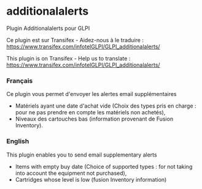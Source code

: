 # additionalalerts

Plugin Additionalalerts pour GLPI

Ce plugin est sur Transifex - Aidez-nous à le traduire :
https://www.transifex.com/infotelGLPI/GLPI_additionalalerts/

This plugin is on Transifex - Help us to translate :
https://www.transifex.com/infotelGLPI/GLPI_additionalalerts/

### Français

Ce plugin vous permet d'envoyer les alertes email supplémentaires
* Matériels ayant une date d'achat vide (Choix des types pris en charge : pour ne pas prendre en compte les matériels non achetés),
* Niveaux des cartouches bas (information provenant de Fusion Inventory).

### English

This plugin enables you to send email supplementary alerts
* Items with empty buy date (Choice of supported types : for not taking into account the equipment not purchased),
* Cartridges whose level is low (fusion Inventory information)
